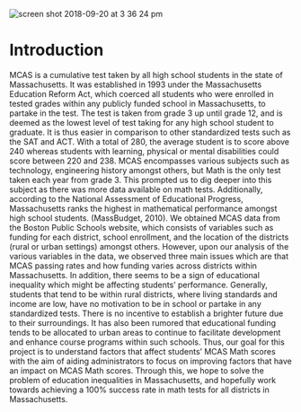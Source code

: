 


![screen shot 2018-09-20 at 3 36 24 pm](https://user-images.githubusercontent.com/31625655/45842556-04e12300-bceb-11e8-8f30-cb59b9f9275a.png)

# Introduction

MCAS is a cumulative test taken by all high school students in the state of Massachusetts. It was established in 1993 under the Massachusetts Education Reform Act, which coerced all students who were enrolled in tested grades within any publicly funded school in Massachusetts, to partake in the test. The test is taken from grade 3 up until grade 12, and is deemed as the lowest level of test taking for any high school student to graduate. It is thus easier in comparison to other standardized tests such as the SAT and ACT. With a total of 280, the average student is to score above 240 whereas students with learning, physical or mental disabilities could score between 220 and 238. MCAS encompasses various subjects such as technology, engineering history amongst others, but Math is the only test taken each year from grade 3. This prompted us to dig deeper into this subject as there was more data available on math tests. Additionally, according to the National Assessment of Educational Progress, Massachusetts ranks the highest in mathematical performance amongst high school students. (MassBudget, 2010). We obtained MCAS data from the Boston Public Schools website, which consists of variables such as funding for each district, school enrollment, and the location of the districts (rural or urban settings) amongst others. However, upon our analysis of the various variables in the data, we observed three main issues which are that MCAS passing rates and how funding varies across districts within Massachusetts. In addition, there seems to be a sign of educational inequality which might be affecting students’ performance. Generally, students that tend to be within rural districts, where living standards and income are low, have no motivation to be in school or partake in any standardized tests. There is no incentive to establish a brighter future due to their surroundings. It has also been rumored that educational funding tends to be allocated to urban areas to continue to facilitate development and enhance course programs within such schools. Thus, our goal for this project is to understand factors that affect students’ MCAS Math scores with the aim of aiding administrators to focus on improving factors that have an impact on MCAS Math scores. Through this, we hope to solve the problem of education inequalities in Massachusetts, and hopefully work towards achieving a 100% success rate in math tests for all districts in Massachusetts.
